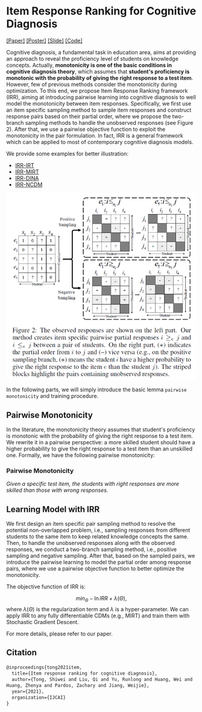 # Item Response Ranking for Cognitive Diagnosis
[[Paper]](http://home.ustc.edu.cn/~tongsw/files/IRR.pdf)
[[Poster]](http://home.ustc.edu.cn/~tongsw/files/IRR_Poster.pdf)
[[Slide]](http://home.ustc.edu.cn/~tongsw/files/IRR_Slide.pdf)
[[Code]](../EduCDM/IRR)


Cognitive diagnosis, a fundamental task in education area, aims at providing an approach to reveal the proficiency level of students on knowledge concepts. 
Actually, **monotonicity is one of the basic conditions in cognitive diagnosis theory**, which assumes that **student's proficiency is monotonic with the probability of giving the right response to a test item**. 
However, few of previous methods consider the monotonicity during optimization. 
To this end, we propose Item Response Ranking framework (IRR), aiming at introducing pairwise learning into cognitive diagnosis to well model the monotonicity between item responses. 
Specifically, we first use an item specific sampling method to sample item responses and construct response pairs based on their partial order, where we propose the two-branch sampling methods to handle the unobserved responses (see Figure 2). 
After that, we use a pairwise objective function to exploit the monotonicity in the pair formulation. 
In fact, IRR is a general framework which can be applied to most of contemporary cognitive diagnosis models.

We provide some examples for better illustration:

* [IRR-IRT](../examples/IRR/IRT.ipynb)
* [IRR-MIRT](../examples/IRR/MIRT.ipynb)
* [IRR-DINA](../examples/IRR/DINA.ipynb)
* [IRR-NCDM](../examples/IRR/NCDM.ipynb)

![Sampling](_static/IRR.png)

In the following parts, we will simply introduce the basic lemma `pairwise monotonicity` and training procedure. 

## Pairwise Monotonicity

In the literature, the monotonicity theory assumes that student's proficiency is monotonic with the probability of giving  the  right  response to a test item.
We rewrite it in a pairwise perspective: a more skilled student should have a higher probability to give the right response to a test item than an unskilled one. Formally, we have the following pairwise monotonicity:

### Pairwise Monotonicity

_Given a specific test item, the students with right responses are more skilled than those with wrong responses._

## Learning Model with IRR

We first design an item specific pair sampling method to resolve the potential non-overlapped problem, i.e., sampling responses from different students to the same item to keep related knowledge concepts the same. 
Then, to handle the unobserved responses along with the observed responses, we conduct a two-branch sampling method, i.e., positive sampling and negative sampling.
After that, based on the sampled pairs, we introduce the pairwise learning to model the partial order among response pairs, where we use a pairwise objective function to better optimize the monotonicity.

The objective function of IRR is:

$$
min_{\Theta} - \mathop{ln} IRR + \lambda(\Theta),
$$
where $\lambda(\Theta)$ is the regularization term and $\lambda$ is a hyper-parameter. We can apply IRR to any fully differentiable CDMs (e.g., MIRT) and train them with Stochastic Gradient Descent.

For more details, please refer to our paper.

## Citation

```
@inproceedings{tong2021item,
  title={Item response ranking for cognitive diagnosis},
  author={Tong, Shiwei and Liu, Qi and Yu, Runlong and Huang, Wei and Huang, Zhenya and Pardos, Zachary and Jiang, Weijie},
  year={2021},
  organization={IJCAI}
}
```

